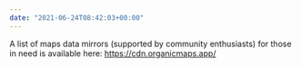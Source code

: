 ```yaml
---
date: "2021-06-24T08:42:03+00:00"
---
```


A list of maps data mirrors (supported by community enthusiasts) for those in need is available here: <https://cdn.organicmaps.app/>